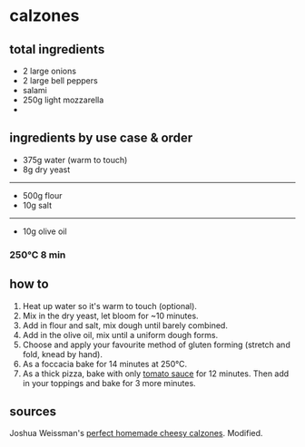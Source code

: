 # calzones

## total ingredients

- 2 large onions
- 2 large bell peppers
- salami
- 250g light mozzarella
- 

## ingredients by use case & order

- 375g water (warm to touch)
- 8g dry yeast
---
- 500g flour
- 10g salt
---
- 10g olive oil

### 250°C 8 min

## how to

1. Heat up water so it's warm to touch (optional).
2. Mix in the dry yeast, let bloom for ~10 minutes.
3. Add in flour and salt, mix dough until barely combined.
4. Add in the olive oil, mix until a uniform dough forms.
5. Choose and apply your favourite method of gluten forming (stretch and fold, knead by hand).
7. As a foccacia bake for 14 minutes at 250°C.
8. As a thick pizza, bake with only [tomato sauce]() for 12 minutes. Then add in your toppings and bake for 3 more minutes.

## sources

Joshua Weissman's [perfect homemade cheesy calzones](https://www.youtube.com/watch?v=PrbpuNZyoUQ). Modified.
